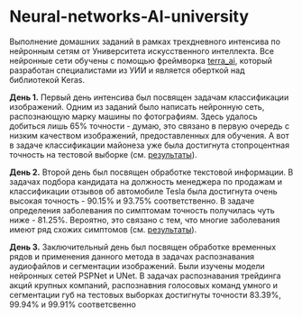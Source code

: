 # Neural-networks-AI-university
Выполнение домашних заданий в рамках трехдневного интенсива по нейронным сетям от Университета искусственного интеллекта. Все нейронные сети обучены с помощью фреймворка [terra_ai](https://github.com/Anaiya798/Neural-networks-AI-university/blob/main/TerraAI_documentation.pdf), который разработан специалистами из УИИ и является оберткой над библиотекой Keras.

**День 1.** Первый день интенсива был посвящен задачам классификации изображений. Одним из заданий было написать нейронную сеть, распознающую марку машины по фотографиям. Здесь удалось добиться лишь 65% точности - думаю, это связано в первую очередь с низким качеством изображений, предоставленных для обучения. А вот в задаче классификации майонеза уже была достигнута стопроцентная точность на тестовой выборке (см. [результаты](https://github.com/Anaiya798/Neural-networks-AI-university/blob/main/Image_classification/image_classify.ipynb)).

**День 2.** Второй день был посвящен обработке текстовой информации. В задачах подбора кандидата на должность менеджера по продажам и классификации отзывов об автомобиле Tesla была достигнута очень высокая точность - 90.15% и 93.75% соответственно. В задаче определения заболевания по симптомам точность получилась чуть ниже - 81.25%. Вероятно, это связано с тем, что многие заболевания имеют ряд схожих симптомов (см. [результаты](https://github.com/Anaiya798/Neural-networks-AI-university/blob/main/Text_classification/text_classify.ipynb)).

**День 3.** Заключительный день был посвящен обработке временных рядов и применения данного метода в задачах распознавания аудиофайлов и сегментации изображений. Были изучены модели нейронных сетей PSPNet и UNet. В задачах распознавания трейдинга акций крупных компаний, распознавния голосовых команд умного и сегментации губ на тестовых выборках достигнуты точности 83.39%, 99.94% и 99.91% соответсвенно
